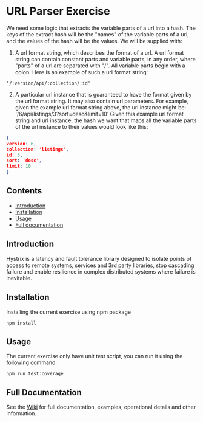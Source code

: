 # URL Parser Exercise

We need some logic that extracts the variable parts of a url into a hash. The keys of the
extract hash will be the "names" of the variable parts of a url, and the values of the hash
will be the values. We will be supplied with:

1. A url format string, which describes the format of a url. A url format string can
contain constant parts and variable parts, in any order, where "parts" of a url are
separated with "/". All variable parts begin with a colon. Here is an example of
such a url format string:

```
'/:version/api/:collection/:id'
```

2. A particular url instance that is guaranteed to have the format given by the url
format string. It may also contain url parameters. For example, given the example
url format string above, the url instance might be:
'/6/api/listings/3?sort=desc&limit=10'
Given this example url format string and url instance, the hash we want that maps all
the variable parts of the url instance to their values would look like this:

```json
{
version: 6,
collection: 'listings',
id: 3,
sort: 'desc',
limit: 10
}
```

## Contents
- [Introduction](#introduction)
- [Installation](#installation)
- [Usage](#usage)
- [Full documentation](#full-documentation)


## Introduction

Hystrix is a latency and fault tolerance library designed to isolate points of access to remote systems, services and 3rd party libraries, stop cascading failure and enable resilience in complex distributed systems where failure is inevitable.

## Installation

Installing the current exercise using npm package

```
npm install
```

## Usage

The current exercise only have unit test script, you can run it using the following command:

```
npm run test:coverage
```

## Full Documentation

See the [Wiki](https://github.com/Machi3mfl/url-parser-exercise/wiki/) for full documentation, examples, operational details and other information.

